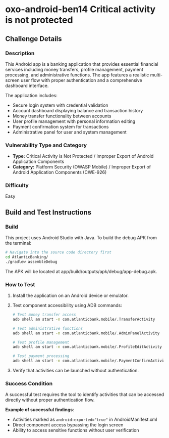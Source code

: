 # oxo-android-ben14 Critical activity is not protected

## Challenge Details

### Description

This Android app is a banking application that provides essential financial services including money transfers, profile management, payment processing, and administrative functions. The app features a realistic multi-screen user flow with proper authentication and a comprehensive dashboard interface.

The application includes:
- Secure login system with credential validation
- Account dashboard displaying balance and transaction history  
- Money transfer functionality between accounts
- User profile management with personal information editing
- Payment confirmation system for transactions
- Administrative panel for user and system management

### Vulnerability Type and Category
- **Type:** Critical Activity is Not Protected / Improper Export of Android Application Components
- **Category:** Platform Security (OWASP Mobile) / Improper Export of Android Application Components (CWE-926)

### Difficulty
Easy

## Build and Test Instructions

### Build
This project uses Android Studio with Java. To build the debug APK from the terminal:
```bash
# Navigate into the source code directory first
cd AtlanticBanking/
./gradlew assembleDebug
```
The APK will be located at app/build/outputs/apk/debug/app-debug.apk.

### How to Test

1. Install the application on an Android device or emulator.

2. Test component accessibility using ADB commands:
    ```bash
    # Test money transfer access
    adb shell am start -n com.atlanticbank.mobile/.TransferActivity
    
    # Test administrative functions
    adb shell am start -n com.atlanticbank.mobile/.AdminPanelActivity
    
    # Test profile management
    adb shell am start -n com.atlanticbank.mobile/.ProfileEditActivity
    
    # Test payment processing
    adb shell am start -n com.atlanticbank.mobile/.PaymentConfirmActivity
    ```

3. Verify that activities can be launched without authentication.

### Success Condition

A successful test requires the tool to identify activities that can be accessed directly without proper authentication flow.

**Example of successful findings**:
- Activities marked as `android:exported="true"` in AndroidManifest.xml
- Direct component access bypassing the login screen
- Ability to access sensitive functions without user verification